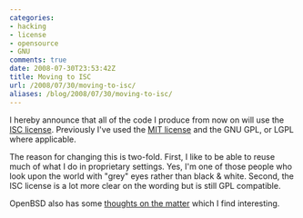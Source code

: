 ```yaml
---
categories:
- hacking
- license
- opensource
- GNU
comments: true
date: 2008-07-30T23:53:42Z
title: Moving to ISC
url: /2008/07/30/moving-to-isc/
aliases: /blog/2008/07/30/moving-to-isc/
---
```


I hereby announce that all of the code I produce from now on will use
the [ISC license](http://en.wikipedia.org/wiki/ISC_license).  Previously
I've used the [MIT license](http://en.wikipedia.org/wiki/MIT_License)
and the GNU GPL, or LGPL where applicable.

The reason for changing this is two-fold.  First, I like to be able to
reuse much of what I do in proprietary settings. Yes, I'm one of those
people who look upon the world with "grey" eyes rather than black &
white.  Second, the ISC license is a lot more clear on the wording but
is still GPL compatible.

OpenBSD also has some
[thoughts on the matter](http://www.openbsd.org/policy.html) which I
find interesting.
